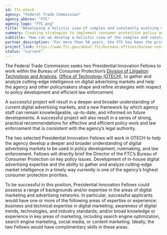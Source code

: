 ```yaml
---
id: ftc-otech
agency: "Federal Trade Commission"
agency_abbrev: "FTC"
agency_logo: "FTC.png"
title: "Developing a holistic view of complex and constantly evolving digital advertising markets and potential threats to consumers"
summary: Creating strategies to implement consumer protection policy and targeted law enforcement that optimizes consumer welfare while maintaining vibrant competition and innovation.
subtitle: "How can we develop a holistic view of the complex and constantly evolving digital advertising markets and potential threats to consumers"
partner_description: "For more than 50 years, the FTC has been the primary regulator of the advertising industry, and has been a leader on advertising issues, beginning with its cigarette advertising rules in the 1960s. Over that time, the FTC also has emerged as the primary US privacy regulator. Moreover, members of Congress and other policymakers look to the FTC for leadership, guidance, and expertise on these issues."
project_link: https://www.ftc.gov/about-ftc/bureaus-offices/bureau-consumer-protection/office-technology-research-investigation
status: "current"
---
```


The Federal Trade Commission seeks two Presidential Innovation Fellows to work within the Bureau of Consumer Protection’s <a href='https://www.ftc.gov/about-ftc/bureaus-offices/bureau-consumer-protection/our-divisions/division-litigation-technology'>Division of Litigation Technology and Analysis</a>, <a href='https://www.ftc.gov/about-ftc/bureaus-offices/bureau-consumer-protection/office-technology-research-investigation'>Office of Technology (OTECH)</a>, to gather and analyze cutting-edge intelligence on digital advertising markets and help the agency and other policymakers shape and refine strategies with respect to policy development and efficient law enforcement.

A successful project will result in a deeper and broader understanding of current digital advertising markets, and a new framework by which agency staff can remain knowledgeable, up-to-date, and informed on future developments. A successful project will also result in a series of strong, practical recommendations for effective and efficient policy work and law enforcement that is consistent with the agency’s legal authority.

The two selected Presidential Innovation Fellows will work in OTECH to help the agency develop a deeper and broader understanding of digital advertising markets to be used in policy development, rulemaking, and law enforcement. Fellows will directly brief the Director of the FTC’s Bureau of Consumer Protection on key policy issues. Development of in-house digital advertising expertise and the ability to gather and analyze cutting-edge market intelligence in a timely way currently is one of the agency’s highest consumer protection priorities.

To be successful in this position, Presidential Innovation Fellows could possess a range of backgrounds and/or expertise in the areas of digital marketing and advertising networks. In particular, successful applicants would have one or more of the following areas of expertise or experience: business and technical expertise in digital marketing; awareness of digital trends, technologies, and industry standards; and/or broad knowledge or experience in key areas of marketing, including search engine optimization, search engine marketing, social media, or content marketing. Ideally, the two Fellows would have complimentary skills in these areas.
